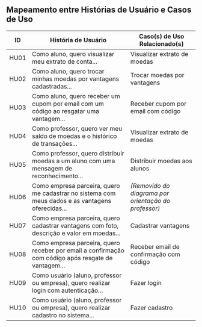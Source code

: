 ## Mapeamento entre Histórias de Usuário e Casos de Uso

| **ID** | **História de Usuário**                                                                             | **Caso(s) de Uso Relacionado(s)**                    |
| ------ | --------------------------------------------------------------------------------------------------- | ---------------------------------------------------- |
| HU01   | Como aluno, quero visualizar meu extrato de conta...                                                | Visualizar extrato de moedas                         |
| HU02   | Como aluno, quero trocar minhas moedas por vantagens cadastradas...                                 | Trocar moedas por vantagens                          |
| HU03   | Como aluno, quero receber um cupom por email com um código ao resgatar uma vantagem...              | Receber cupom por email com código                   |
| HU04   | Como professor, quero ver meu saldo de moedas e o histórico de transações...                        | Visualizar extrato de moedas                         |
| HU05   | Como professor, quero distribuir moedas a um aluno com uma mensagem de reconhecimento...            | Distribuir moedas aos alunos                         |
| HU06   | Como empresa parceira, quero me cadastrar no sistema com meus dados e as vantagens oferecidas...    | _(Removido do diagrama por orientação do professor)_ |
| HU07   | Como empresa parceira, quero cadastrar vantagens com foto, descrição e valor em moedas...           | Cadastrar vantagens                                  |
| HU08   | Como empresa parceira, quero receber por email a confirmação com código após resgate de vantagem... | Receber email de confirmação com código              |
| HU09   | Como usuário (aluno, professor ou empresa), quero realizar login com autenticação...                | Fazer login                                          |
| HU10   | Como usuário (aluno, professor ou empresa), quero realizar cadastro no sistema...                   | Fazer cadastro                                       |
